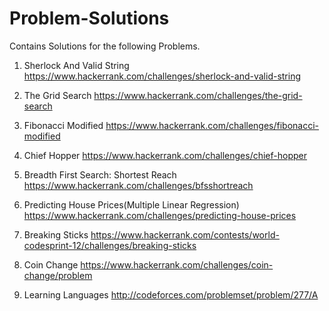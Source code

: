 # Problem-Solutions
Contains Solutions for the following Problems.                  

1. Sherlock And Valid String  https://www.hackerrank.com/challenges/sherlock-and-valid-string  

2. The Grid Search            https://www.hackerrank.com/challenges/the-grid-search                                   

3. Fibonacci Modified         https://www.hackerrank.com/challenges/fibonacci-modified                       

4. Chief Hopper               https://www.hackerrank.com/challenges/chief-hopper

5. Breadth First Search: Shortest Reach https://www.hackerrank.com/challenges/bfsshortreach

6. Predicting House Prices(Multiple Linear Regression) https://www.hackerrank.com/challenges/predicting-house-prices

7. Breaking Sticks https://www.hackerrank.com/contests/world-codesprint-12/challenges/breaking-sticks

8. Coin Change https://www.hackerrank.com/challenges/coin-change/problem

9. Learning Languages http://codeforces.com/problemset/problem/277/A

